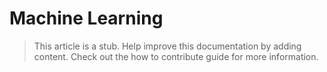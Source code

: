 # Machine Learning 

> This article is a stub. Help improve this documentation by adding content. Check out the how to contribute guide for more information. 